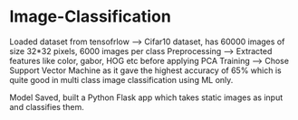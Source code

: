 # Image-Classification

Loaded dataset from tensofrlow --> Cifar10 dataset, has 60000 images of size 32*32 pixels, 6000 images per class
Preprocessing --> Extracted features like color, gabor, HOG etc before applying PCA
Training --> Chose Support Vector Machine as it gave the highest accuracy of 65% which is quite good in multi class image classification using ML only.

Model Saved, built a Python Flask app which takes static images as input and classifies them.
